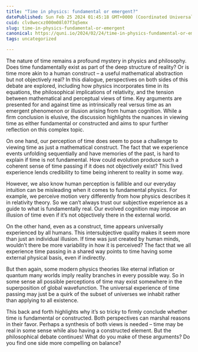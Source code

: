 ```yaml
---
title: "Time in physics: fundamental or emergent?"
datePublished: Sun Feb 25 2024 01:45:18 GMT+0000 (Coordinated Universal Time)
cuid: clv8wecxz000m08l07f3q5emx
slug: time-in-physics-fundamental-or-emergent
canonical: https://quni.io/2024/02/24/time-in-physics-fundamental-or-emergent/
tags: uncategorized

---
```


The nature of time remains a profound mystery in physics and philosophy. Does time fundamentally exist as part of the deep structure of reality? Or is time more akin to a human construct – a useful mathematical abstraction but not objectively real? In this dialogue, perspectives on both sides of this debate are explored, including how physics incorporates time in its equations, the philosophical implications of relativity, and the tension between mathematical and perceptual views of time. Key arguments are presented for and against time as intrinsically real versus time as an emergent phenomenon or illusion arising from human cognition. While a firm conclusion is elusive, the discussion highlights the nuances in viewing time as either fundamental or constructed and aims to spur further reflection on this complex topic.

On one hand, our perception of time does seem to pose a challenge to viewing time as just a mathematical construct. The fact that we experience events unfolding sequentially and have memories of the past, is hard to explain if time is not fundamental. How could evolution produce such a coherent sense of time passing if it does not objectively exist? This lived experience lends credibility to time being inherent to reality in some way.

However, we also know human perception is fallible and our everyday intuition can be misleading when it comes to fundamental physics. For example, we perceive motion very differently from how physics describes it in relativity theory. So we can’t always trust our subjective experience as a guide to what is fundamentally real. Our evolved cognition may impose an illusion of time even if it’s not objectively there in the external world.

On the other hand, even as a construct, time appears universally experienced by all humans. This intersubjective quality makes it seem more than just an individual illusion. If time was just created by human minds, wouldn’t there be more variability in how it is perceived? The fact that we all experience time passing in a shared way points to time having some external physical basis, even if indirectly.

But then again, some modern physics theories like eternal inflation or quantum many worlds imply reality branches in every possible way. So in some sense all possible perceptions of time may exist somewhere in the superposition of global wavefunction. The universal experience of time passing may just be a quirk of the subset of universes we inhabit rather than applying to all existence.

This back and forth highlights why it’s so tricky to firmly conclude whether time is fundamental or constructed. Both perspectives can marshal reasons in their favor. Perhaps a synthesis of both views is needed – time may be real in some sense while also having a constructed element. But the philosophical debate continues! What do you make of these arguments? Do you find one side more compelling on balance?